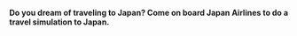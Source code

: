 **Do you dream of traveling to Japan? Come on board Japan Airlines to do a travel simulation to Japan.**
